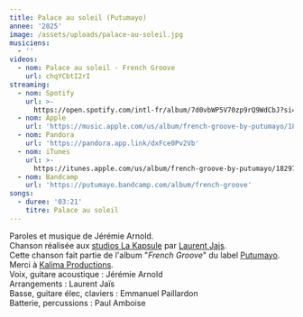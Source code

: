 ```yaml
---
title: Palace au soleil (Putumayo)
annee: '2025'
image: /assets/uploads/palace-au-soleil.jpg
musiciens:
  - ''
videos:
  - nom: Palace au soleil - French Groove
    url: chqYCbtI2rI
streaming:
  - nom: Spotify
    url: >-
      https://open.spotify.com/intl-fr/album/7d0vbWP5V70zp9rQ9WdCbJ?si=xF1LeJtuQ_27hVrRCMhG2g&nd=1&dlsi=e16cf415e0c74705
  - nom: Apple
    url: 'https://music.apple.com/us/album/french-groove-by-putumayo/1829783915'
  - nom: Pandora
    url: 'https://pandora.app.link/dxFce0Pv2Vb'
  - nom: iTunes
    url: >-
      https://itunes.apple.com/us/album/french-groove-by-putumayo/1829783915?ls=1&app=itunes
  - nom: Bandcamp
    url: 'https://putumayo.bandcamp.com/album/french-groove'
songs:
  - duree: '03:21'
    titre: Palace au soleil
---
```

Paroles et musique de Jérémie Arnold.\
Chanson réalisée aux [studios La Kapsule](https://www.lakapsule.com/) par [Laurent Jais](https://www.laurentjais.com/). \
Cette chanson fait partie de l'album "_French Groove_" du label [Putumayo](https://www.putumayo.com/french-groove).\
Merci à [Kalima Productions](https://kalimaproductions.org/).\
Voix, guitare acoustique : Jérémie Arnold \
Arrangements : Laurent Jaïs \
Basse, guitare élec, claviers : Emmanuel Paillardon\
Batterie, percussions : Paul Amboise
